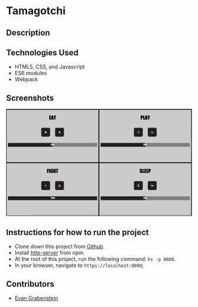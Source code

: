 # Tamagotchi

## Description

## Technologies Used

* HTML5, CSS, and Javascript
* ES6 modules
* Webpack

## Screenshots
![Tamogotchi](https://github.com/evangdesigns/tamagotchi/blob/master/src/assets/images/Screen%20Shot%202019-10-24%20at%208.50.16%20PM.png?raw=true)


## Instructions for how to run the project

* Clone down this project from [Github](https://github.com/nss-evening-cohort-10/chatty-group-project-fire-bellied-toads).
* Install [http-server](https://www.npmjs.com/package/http-server) from npm.
* At the root of this project, run the following command: `hs -p 8080`.
* In your browser, navigate to `https://localhost:8080`;

## Contributors
* [Evan Grabenstein](https://github.com/evangdesigns)

